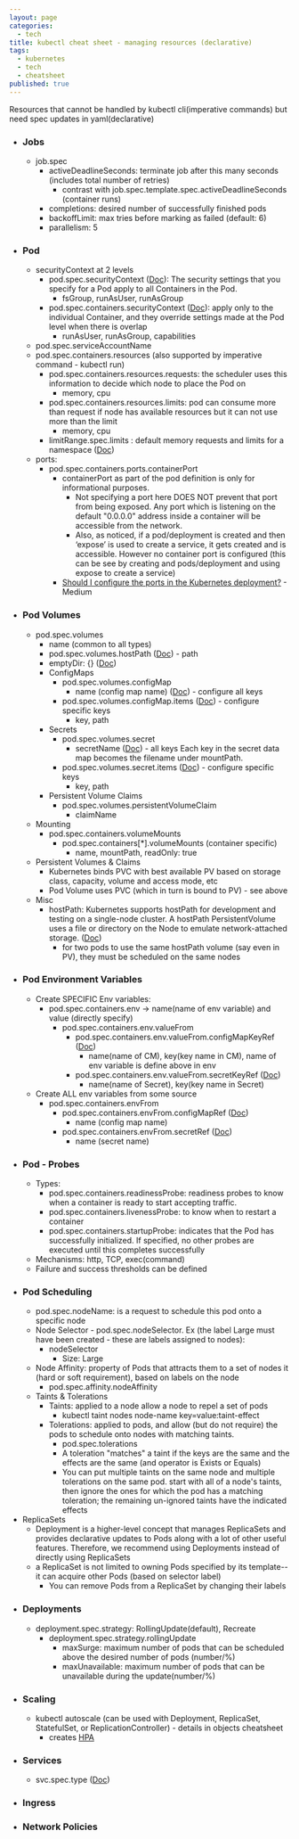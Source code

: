 ```yaml
---
layout: page
categories:
  - tech
title: kubectl cheat sheet - managing resources (declarative)
tags:
  - kubernetes
  - tech
  - cheatsheet
published: true
---
```


Resources that cannot be handled by kubectl cli(imperative commands) but need spec updates in yaml(declarative)
* ### Jobs
    * job.spec
        * activeDeadlineSeconds: terminate job after this many seconds (includes total number of retries)
            * contrast with job.spec.template.spec.activeDeadlineSeconds (container runs)
        * completions: desired number of successfully finished pods
        * backoffLimit: max tries before marking as failed (default: 6)
        * parallelism: 5
* ### Pod
    * securityContext at 2 levels
        * pod.spec.securityContext ([Doc](https://kubernetes.io/docs/tasks/configure-pod-container/security-context/#set-the-security-context-for-a-pod)): The security settings that you specify for a Pod apply to all Containers in the Pod.
            * fsGroup, runAsUser, runAsGroup
        * pod.spec.containers.securityContext ([Doc](https://raw.githubusercontent.com/kubernetes/website/master/content/en/examples/pods/security/security-context-2.yaml)): apply only to the individual Container, and they override settings made at the Pod level when there is overlap
            * runAsUser, runAsGroup, capabilities
    * pod.spec.serviceAccountName
    * pod.spec.containers.resources (also supported by imperative command - kubectl run)
        * pod.spec.containers.resources.requests: the scheduler uses this information to decide which node to place the Pod on
            * memory, cpu
        * pod.spec.containers.resources.limits: pod can consume more than request if node has available resources but it can not use more than the limit
            * memory, cpu
        * limitRange.spec.limits : default memory requests and limits for a namespace ([Doc](https://kubernetes.io/docs/tasks/administer-cluster/manage-resources/memory-default-namespace/#create-a-limitrange-and-a-pod))
    * ports:
        * pod.spec.containers.ports.containerPort
            * containerPort as part of the pod definition is only for informational purposes.
                * Not specifying a port here DOES NOT prevent that port from being exposed. Any port which is listening on the default "0.0.0.0" address inside a container will be accessible from the network. 
                * Also, as noticed, if a pod/deployment is created and then ‘expose’ is used to create a service, it gets created and is accessible. However no container port is configured (this can be see by creating and pods/deployment and using expose to create a service)
            * [Should I configure the ports in the Kubernetes deployment?](https://medium.com/faun/should-i-configure-the-ports-in-kubernetes-deployment-c6b3817e495) - Medium
* ### Pod Volumes
    * pod.spec.volumes
        * name (common to all types)
        * pod.spec.volumes.hostPath ([Doc](https://kubernetes.io/docs/concepts/storage/volumes/#hostpath)) - path
        * emptyDir: {} ([Doc](https://kubernetes.io/docs/concepts/storage/volumes/#emptydir))
        * ConfigMaps
            * pod.spec.volumes.configMap
                * name  (config map name) ([Doc](https://kubernetes.io/docs/tasks/configure-pod-container/configure-pod-configmap/#populate-a-volume-with-data-stored-in-a-configmap)) - configure all keys 
            * pod.spec.volumes.configMap.items ([Doc](https://kubernetes.io/docs/concepts/storage/volumes/#configmap)) - configure specific keys 
                * key, path
        * Secrets
            * pod.spec.volumes.secret
                * secretName ([Doc](https://kubernetes.io/docs/concepts/configuration/secret/#using-secrets)) - all keys Each key in the secret data map becomes the filename under mountPath.
            * pod.spec.volumes.secret.items ([Doc](https://kubernetes.io/docs/concepts/configuration/secret/#projection-of-secret-keys-to-specific-paths)) - configure specific keys
                * key, path
        * Persistent Volume Claims
            * pod.spec.volumes.persistentVolumeClaim
                * claimName
    * Mounting
        * pod.spec.containers.volumeMounts
            * pod.spec.containers[*].volumeMounts (container specific)
                * name, mountPath, readOnly: true
    * Persistent Volumes & Claims
        * Kubernetes binds PVC with best available PV based on storage class, capacity, volume and access mode, etc
        * Pod Volume uses PVC (which in turn is bound to PV) - see above
    * Misc
        * hostPath: Kubernetes supports hostPath for development and testing on a single-node cluster. A hostPath PersistentVolume uses a file or directory on the Node to emulate network-attached storage. ([Doc](https://kubernetes.io/docs/tasks/configure-pod-container/configure-persistent-volume-storage/#create-a-persistentvolume))
            * for two pods to use the same hostPath volume (say even in PV), they must be scheduled on the same nodes
* ### Pod Environment Variables
    * Create SPECIFIC Env variables: 
        * pod.spec.containers.env -> name(name of env variable) and value (directly specify)
            * pod.spec.containers.env.valueFrom
                * pod.spec.containers.env.valueFrom.configMapKeyRef ([Doc](https://kubernetes.io/docs/tasks/configure-pod-container/configure-pod-configmap/#define-container-environment-variables-with-data-from-multiple-configmaps))
                    * name(name of CM), key(key name in CM), name of env variable is define above in env
                * pod.spec.containers.env.valueFrom.secretKeyRef ([Doc](https://kubernetes.io/docs/concepts/configuration/secret/#using-secrets-as-environment-variables))
                    * name(name of Secret), key(key name in Secret)
    * Create ALL env variables from some source
        * pod.spec.containers.envFrom
            * pod.spec.containers.envFrom.configMapRef ([Doc](https://kubernetes.io/docs/tasks/configure-pod-container/configure-pod-configmap/#configure-all-key-value-pairs-in-a-configmap-as-container-environment-variables))
                * name (config map name)
            * pod.spec.containers.envFrom.secretRef ([Doc](https://kubernetes.io/docs/concepts/configuration/secret/#use-case-as-container-environment-variables))
                * name (secret name)
* ### Pod - Probes
    * Types:
        * pod.spec.containers.readinessProbe: readiness probes to know when a container is ready to start accepting traffic. 
        * pod.spec.containers.livenessProbe: to know when to restart a container
        * pod.spec.containers.startupProbe: indicates that the Pod has successfully initialized. If specified, no other probes are executed until this completes successfully
    * Mechanisms: http, TCP, exec(command)
    * Failure and success thresholds can be defined
* ### Pod Scheduling
    * pod.spec.nodeName: is a request to schedule this pod onto a specific node
    * Node Selector - pod.spec.nodeSelector. Ex (the label Large must have been created - these are labels assigned to nodes): 
        * nodeSelector
            * Size: Large
    * Node Affinity: property of Pods that attracts them to a set of nodes it (hard or soft requirement), based on labels on the node
        * pod.spec.affinity.nodeAffinity
    * Taints & Tolerations
        * Taints: applied to a node allow a node to repel a set of pods
            * kubectl taint nodes node-name key=value:taint-effect
        * Tolerations: applied to pods, and allow (but do not require) the pods to schedule onto nodes with matching taints.
            * pod.spec.tolerations
            * A toleration "matches" a taint if the keys are the same and the effects are the same (and operator is Exists or Equals)
            * You can put multiple taints on the same node and multiple tolerations on the same pod. start with all of a node's taints, then ignore the ones for which the pod has a matching toleration; the remaining un-ignored taints have the indicated effects
* ReplicaSets
    * Deployment is a higher-level concept that manages ReplicaSets and provides declarative updates to Pods along with a lot of other useful features. Therefore, we recommend using Deployments instead of directly using ReplicaSets
    * a ReplicaSet is not limited to owning Pods specified by its template-- it can acquire other Pods (based on selector label)
        * You can remove Pods from a ReplicaSet by changing their labels
* ### Deployments
    * deployment.spec.strategy: RollingUpdate(default), Recreate
        * deployment.spec.strategy.rollingUpdate
            * maxSurge: maximum number of pods that can be scheduled above the desired number of pods (number/%)
            * maxUnavailable: maximum number of pods that can be unavailable during the update(number/%)
* ### Scaling
    * kubectl autoscale (can be used with Deployment, ReplicaSet, StatefulSet, or ReplicationController) - details in objects cheatsheet
        * creates [HPA](https://kubernetes.io/docs/tasks/run-application/horizontal-pod-autoscale/)
* ### Services
    * svc.spec.type ([Doc](https://kubernetes.io/docs/concepts/services-networking/service/#defining-a-service)) 
* ### Ingress
* ### Network Policies
